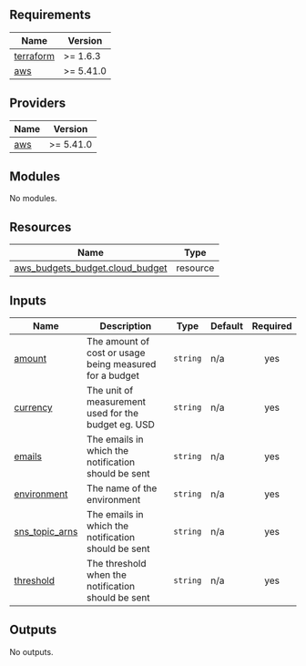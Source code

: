 ## Requirements

| Name | Version |
|------|---------|
| <a name="requirement_terraform"></a> [terraform](#requirement\_terraform) | >= 1.6.3 |
| <a name="requirement_aws"></a> [aws](#requirement\_aws) | >= 5.41.0 |

## Providers

| Name | Version |
|------|---------|
| <a name="provider_aws"></a> [aws](#provider\_aws) | >= 5.41.0 |

## Modules

No modules.

## Resources

| Name | Type |
|------|------|
| [aws_budgets_budget.cloud_budget](https://registry.terraform.io/providers/hashicorp/aws/latest/docs/resources/budgets_budget) | resource |

## Inputs

| Name | Description | Type | Default | Required |
|------|-------------|------|---------|:--------:|
| <a name="input_amount"></a> [amount](#input\_amount) | The amount of cost or usage being measured for a budget | `string` | n/a | yes |
| <a name="input_currency"></a> [currency](#input\_currency) | The unit of measurement used for the budget eg. USD | `string` | n/a | yes |
| <a name="input_emails"></a> [emails](#input\_emails) | The emails in which the notification should be sent | `string` | n/a | yes |
| <a name="input_environment"></a> [environment](#input\_environment) | The name of the environment | `string` | n/a | yes |
| <a name="input_sns_topic_arns"></a> [sns\_topic\_arns](#input\_sns\_topic\_arns) | The emails in which the notification should be sent | `string` | n/a | yes |
| <a name="input_threshold"></a> [threshold](#input\_threshold) | The threshold when the notification should be sent | `string` | n/a | yes |

## Outputs

No outputs.
